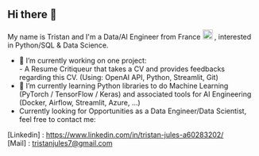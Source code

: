 ## Hi there 👋

My name is Tristan and I'm a Data/AI Engineer from France <img src="https://upload.wikimedia.org/wikipedia/en/c/c3/Flag_of_France.svg" width="20" /> , interested in Python/SQL & Data Science.

- 🔭 I’m currently working on one project:   
      - A Resume Critiqueur that takes a CV and provides feedbacks regarding this CV. (Using: OpenAI API, Python, Streamlit, Git)
- 🌱 I’m currently learning Python libraries to do Machine Learning (PyTorch / TensorFlow / Keras) and associated tools for AI Engineering (Docker, Airflow, Streamlit, Azure, ...)
- Currently looking for Opportunities as a Data Engineer/Data Scientist, feel free to contact me:

[Linkedin] : https://www.linkedin.com/in/tristan-jules-a60283202/  
[Mail] : tristanjules7@gmail.com
